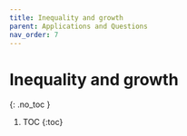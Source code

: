 ```yaml
---
title: Inequality and growth
parent: Applications and Questions
nav_order: 7
---
```


# Inequality and growth
{: .no_toc }

1. TOC 
{:toc}


